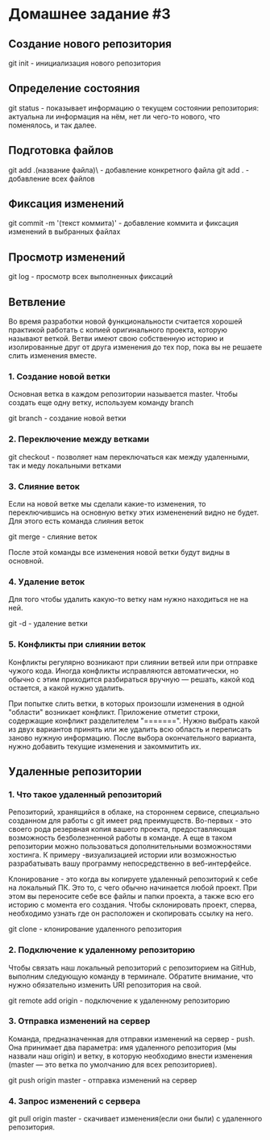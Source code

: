 # Домашнее задание #3
## Создание нового репозитория
git init - инициализация нового репозитория
## Определение состояния
git status - показывает информацию о текущем состоянии репозитория: актуальна ли информация на нём, нет ли чего-то нового, что поменялось, и так далее.
## Подготовка файлов
git add .\(название файла)\ - добавление конкретного файла
git add . - добавление всех файлов
## Фиксация изменений
git commit -m '(текст коммита)' - добавление коммита и фиксация изменений в выбранных файлах
## Просмотр изменений
git log - просмотр всех выполненных фиксаций

## Ветвление
Во время разработки новой функциональности считается хорошей практикой работать с копией оригинального проекта, которую называют веткой. Ветви имеют свою собственную историю и изолированные друг от друга изменения до тех пор, пока вы не решаете слить изменения вместе.

### 1. Создание новой ветки
Основная ветка в каждом репозитории называется master. Чтобы создать еще одну ветку, используем команду branch <name>

git branch <name> - создание новой ветки

### 2. Переключение между ветками

git checkout <name> -  позволяет нам переключаться как между удаленными, так и меду локальными ветками

### 3. Слияние веток
 
Если на новой ветке мы сделали какие-то изменения, то переключившись на основную ветку этих измененений видно не 
будет. Для этого есть команда слияния веток

git merge <name> - слияние веток

После этой команды все изменения новой ветки будут видны в основной.

### 4. Удаление веток

Для того чтобы удалить какую-то ветку нам нужно находиться не на ней.

git -d <name> - удаление ветки

### 5. Конфликты при слиянии веток
Конфликты регулярно возникают при слиянии ветвей или при отправке чужого кода. Иногда конфликты исправляются 
автоматически, но обычно с этим приходится разбираться вручную — решать, какой код остается, а какой нужно удалить.

При попытке слить ветки, в которых произошли изменения в одной "области" возникает конфликт. Приложение отметит 
строки, содержащие конфликт разделителем "=======". Нужно выбрать какой из двух вариантов принять или же удалить всю 
область и переписать заново нужную информацию. После выбора окончательного варианта, нужно добавить текущие 
изменения и закоммитить их.

## Удаленные репозитории
### 1. Что такое удаленный репозиторий
Репозиторий, хранящийся в облаке, на стороннем сервисе, специально созданном для работы с git имеет ряд преимуществ. Во-первых - это своего рода резервная копия вашего проекта, предоставляющая возможность безболезненной работы в команде. А еще в таком репозитории можно пользоваться дополнительными возможностями хостинга. К примеру -визуализацией истории или возможностью разрабатывать вашу программу непосредственно в веб-интерфейсе.

Клонирование - это когда вы копируете удаленный репозиторий к себе на локальный ПК. Это то, с чего обычно начинается любой проект. При этом вы переносите себе все файлы и папки проекта, а также всю его историю с момента его создания. Чтобы склонировать проект, сперва, необходимо узнать где он расположен и скопировать ссылку на него.

git clone <link> - клонирование удаленного репозитория

### 2. Подключение к удаленному репозиторию

Чтобы связать наш локальный репозиторий с репозиторием на GitHub, выполним следующую команду в терминале. Обратите внимание, что нужно обязательно изменить URI репозитория на свой.

git remote add origin <link> - подключение к удаленному репозиторию

### 3. Отправка изменений на сервер

Команда, предназначенная для отправки изменений на сервер - push. Она принимает два параметра: имя удаленного 
репозитория (мы назвали наш origin) и ветку, в которую необходимо внести изменения (master — это ветка по умолчанию для всех репозиториев).

git push origin master - отправка изменений на сервер

### 4. Запрос изменений с сервера

git pull origin master - скачивает изменения(если они были) с удаленного репозитория.